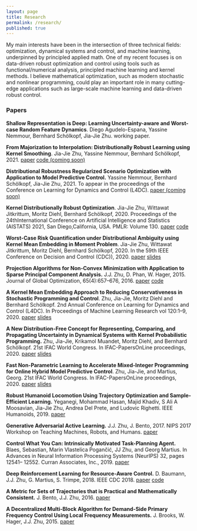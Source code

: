 ```yaml
---
layout: page
title: Research
permalink: /research/
published: true
---
```


My main interests have been in the intersection of three technical fields: optimization, dynamical systems and control, and machine learning, underpinned by principled applied math. One of my recent focuses is on data-driven robust optimization and control using tools such as functional/numerical analysis, principled machine learning and kernel methods. I believe mathematical optimization, such as modern stochastic and nonlinear programming, could play an important role in many cutting-edge applications such as large-scale machine learning and data-driven robust control.

### Papers
**Shallow Representation is Deep: Learning Uncertainty-aware and Worst-case Random Feature Dynamics**.
Diego Agudelo-Espana, Yassine Nemmour, Bernhard Schölkopf, Jia-Jie Zhu. working paper.

**From Majorization to Interpolation: Distributionally Robust Learning using Kernel Smoothing**.  Jia-Jie Zhu,  Yassine Nemmour, Bernhard Schölkopf, 2021. [paper](https://arxiv.org/abs/2102.08474) [code (coming soon)]()

**Distributional Robustness Regularized Scenario Optimization with Application to Model Predictive Control.** Yassine Nemmour, Bernhard Schölkopf, Jia-Jie Zhu, 2021. To appear in the proceedings of the Conference on Learning for Dynamics and Control (L4DC). [paper (coming soon)]()

**Kernel Distributionally Robust Optimization**. Jia-Jie Zhu, Wittawat Jitkrittum, Moritz Diehl, Bernhard Schölkopf, 2020. Proceedings of the 24thInternational Conference on Artificial Intelligence and Statistics (AISTATS) 2021, San Diego,California, USA. PMLR: Volume 130. [paper](https://arxiv.org/pdf/2006.06981.pdf) [code](https://github.com/jj-zhu/kdro)

**Worst-Case Risk Quantification under Distributional Ambiguity using Kernel Mean Embedding in Moment Problem**. Jia-Jie Zhu, Wittawat Jitkrittum, Moritz Diehl, Bernhard Schölkopf, 2020. In the 59th IEEE Conference on Decision and Control (CDC)), 2020. [paper](https://arxiv.org/pdf/2004.00166.pdf) [slides](https://jj-zhu.github.io/file/cdc20worst.pdf)

**Projection Algorithms for Non-Convex Minimization with Application to Sparse Principal Component Analysis.** J.J. Zhu, D. Phan, W. Hager, 2015. Journal of Global Optimization, 65(4):657–676, 2016. 
[paper](https://arxiv.org/pdf/1404.4132.pdf) [code](https://github.com/jj-zhu/nonconvexgpbb)

**A Kernel Mean Embedding Approach to Reducing Conservativeness in Stochastic Programming and Control**.  Zhu, Jia-Jie, Moritz Diehl and Bernhard Schölkopf. 2nd Annual Conference on Learning for Dynamics and Control (L4DC). In Proceedings of Machine Learning Research vol 120:1–9, 2020.
[paper](https://arxiv.org/pdf/2001.10398.pdf) [slides](https://jj-zhu.github.io/file/l4dc.pdf)

**A New Distribution-Free Concept for Representing, Comparing, and Propagating Uncertainty in Dynamical Systems with Kernel Probabilistic Programming.** Zhu, Jia-Jie, Krikamol Muandet, Moritz Diehl, and Bernhard Schölkopf. 21st IFAC World Congress. In IFAC-PapersOnLine proceedings, 2020. 
[paper](https://arxiv.org/pdf/1911.11082.pdf) [slides](https://jj-zhu.github.io/file/ifac_kme.pdf)

**Fast Non-Parametric Learning to Accelerate Mixed-Integer Programming for Online Hybrid Model Predictive Control**. Zhu, Jia-Jie, and Martius, Georg. 21st IFAC World Congress. In IFAC-PapersOnLine proceedings, 2020. 
[paper](https://arxiv.org/pdf/1911.09214.pdf) [slides](https://jj-zhu.github.io/file/hmpc.pdf)

**Robust Humanoid Locomotion Using Trajectory Optimization and Sample-Efficient Learning.** Yeganegi, Mohammad Hasan, Majid Khadiv, S Ali A Moosavian, Jia-Jie Zhu, Andrea Del Prete, and Ludovic Righetti. IEEE Humanoids, 2019.
[paper](https://arxiv.org/pdf/1907.04616.pdf)

**Generative Adversarial Active Learning.** J.J. Zhu, J. Bento, 2017. NIPS 2017 Workshop on Teaching Machines, Robots, and Humans. 
[paper](https://arxiv.org/pdf/1702.07956.pdf)

**Control What You Can: Intrinsically Motivated Task-Planning Agent.** Blaes, Sebastian, Marin Vlastelica Pogančić, JJ Zhu, and Georg Martius. In Advances in Neural Information Processing Systems (NeurIPS) 32, pages 12541– 12552. Curran Associates, Inc., 2019.
[paper](https://arxiv.org/pdf/1906.08190.pdf)

**Deep Reinforcement Learning for Resource-Aware Control.** D. Baumann, J.J. Zhu,  G. Martius, S. Trimpe, 2018. IEEE CDC 2018.
[paper](https://arxiv.org/pdf/1809.05152.pdf) [code](https://github.com/jj-zhu/resource_aware_control_rl)

**A Metric for Sets of Trajectories that is Practical and Mathematically Consistent.** J. Bento, J.J. Zhu, 2016. 
[paper](https://arxiv.org/pdf/1601.03094.pdf)

**A Decentralized Multi-Block Algorithm for Demand-Side Primary Frequency Control Using Local Frequency Measurements.** J. Brooks, W. Hager, J.J. Zhu, 2015. 
[paper](https://arxiv.org/pdf/1509.08206.pdf)